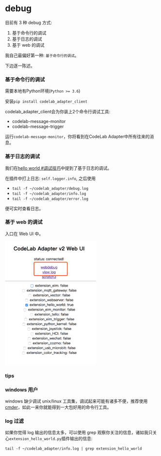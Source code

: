 # debug

目前有 3 种 debug 方式:

1.  基于命令行的调试
2.  基于日志的调试
3.  基于 web 的调试

我自己最偏好第一种: `基于命令行的调试`。

下边逐一陈述。

### 基于命令行的调试
需要本地有Python环境(`Python >= 3.6`)

安装`pip install codelab_adapter_client`

codelab_adapter_client会为你装上2个命令行调试工具:

*  codelab-message-monitor
*  codelab-message-trigger

运行`codelab-message-monitor`，你将看到在CodeLab Adapter中所有往来的消息。

### 基于日志的调试
我们在[hello world #调试技巧](/dev_guide/helloworld/#_4)中提到了基于日志的调试。

在插件中打上日志: `self.logger.info`, 之后使用

*  `tail -f ~/codelab_adapter/debug.log`
*  `tail -f ~/codelab_adapter/info.log`
*  `tail -f ~/codelab_adapter/error.log`

便可实时查看日志。

### 基于 web 的调试

入口在 Web UI 中。

<img src="../../img/v2/adapter_webdebug_inter.png" width="300">


### tips

### windows 用户

windows 缺少调试 unix/linux 工具集，调试起来可能有诸多不便，推荐使用[cmder](https://github.com/cmderdev/cmder)，如此一来你就能得到一大包好用的命令行工具。

### log 过滤

如果你觉得 log 输出的信息太多，可以使用 grep 观察你关注的信息，诸如我只关心`extension_hello_world.py`插件输出的信息:

`tail -f ~/codelab_adapter/info.log | grep extension_hello_world`
